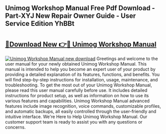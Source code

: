 ## Unimog Workshop Manual Free Pdf Download - Part-XYJ New Repair Owner Guide - User Service Edition YhBBt

# <h2><a href="http://bc63704.oget.top/?id=Unimog+Workshop+Manual">🔗Download New 👉🔴 Unimog Workshop Manual</a></h2>

[![Unimog Workshop Manual new download](https://i.imgur.com/5g1atiW.png)](http://bc63704.oget.top/?id=Unimog+Workshop+Manual)
Greetings and welcome to the user manual for your newly obtained Unimog Workshop Manual. This manual is intended to help you become an expert user of your product by providing a detailed explanation of its features, functions, and benefits. You will find step-by-step instructions for installation, usage, maintenance, and troubleshooting. To get the most out of your Unimog Workshop Manual, please read this user manual carefully before use. It includes detailed instructions for product setup, as well as information on how to use its various features and capabilities. Unimog Workshop Manual advanced features include image recognition, voice commands, customizable profiles, and automatic backups, all easily controlled through the user-friendly and intuitive interface. We're Here to Help Unimog Workshop Manual. Our customer support team is ready to assist you with any questions or concerns.
